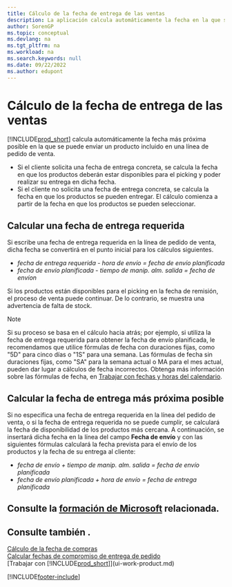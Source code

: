 ```yaml
---
title: Cálculo de la fecha de entrega de las ventas
description: La aplicación calcula automáticamente la fecha en la que se debe solicitar un producto para tenerlo en el inventario en una fecha determinada y disponible para picking.
author: SorenGP
ms.topic: conceptual
ms.devlang: na
ms.tgt_pltfrm: na
ms.workload: na
ms.search.keywords: null
ms.date: 09/22/2022
ms.author: edupont
---
```

# <a name="delivery-date-calculation-for-sales"></a>Cálculo de la fecha de entrega de las ventas

[!INCLUDE[prod_short](includes/prod_short.md)] calcula automáticamente la fecha más próxima posible en la que se puede enviar un producto incluido en una línea de pedido de venta.

* Si el cliente solicita una fecha de entrega concreta, se calcula la fecha en que los productos deberán estar disponibles para el picking y poder realizar su entrega en dicha fecha.
* Si el cliente no solicita una fecha de entrega concreta, se calcula la fecha en que los productos se pueden entregar. El cálculo comienza a partir de la fecha en que los productos se pueden seleccionar.

## <a name="calculating-a-requested-delivery-date"></a>Calcular una fecha de entrega requerida

Si escribe una fecha de entrega requerida en la línea de pedido de venta, dicha fecha se convertirá en el punto inicial para los cálculos siguientes.

- *fecha de entrega requerida - hora de envío = fecha de envío planificada*
- *fecha de envío planificada - tiempo de manip. alm. salida = fecha de envíon*

Si los productos están disponibles para el picking en la fecha de remisión, el proceso de venta puede continuar. De lo contrario, se muestra una advertencia de falta de stock.

> [!NOTE]
> Si su proceso se basa en el cálculo hacia atrás; por ejemplo, si utiliza la fecha de entrega requerida para obtener la fecha de envío planificada, le recomendamos que utilice fórmulas de fecha con duraciones fijas, como "5D" para cinco días o "1S" para una semana. Las fórmulas de fecha sin duraciones fijas, como "SA" para la semana actual o MA para el mes actual, pueden dar lugar a cálculos de fecha incorrectos. Obtenga más información sobre las fórmulas de fecha, en [Trabajar con fechas y horas del calendario](ui-enter-date-ranges.md).

## <a name="calculating-the-earliest-possible-delivery-date"></a>Calcular la fecha de entrega más próxima posible

Si no especifica una fecha de entrega requerida en la línea del pedido de venta, o si la fecha de entrega requerida no se puede cumplir, se calculará la fecha de disponibilidad de los productos más cercana. A continuación, se insertará dicha fecha en la línea del campo **Fecha de envío** y con las siguientes fórmulas calculará la fecha prevista para el envío de los productos y la fecha de su entrega al cliente:

- *fecha de envío + tiempo de manip. alm. salida = fecha de envío planificada*
- *fecha de envío planificada + hora de envío = fecha de entrega planificada*

## <a name="see-related-microsoft-training"></a>Consulte la [formación de Microsoft](/training/modules/promising-sales-order-delivery-dynamics-365-business-central/) relacionada.

## <a name="see-also"></a>Consulte también .

[Cálculo de la fecha de compras](purchasing-date-calculation-for-purchases.md)  
[Calcular fechas de compromiso de entrega de pedido](sales-how-to-calculate-order-promising-dates.md)  
[Trabajar con [!INCLUDE[prod_short](includes/prod_short.md)]](ui-work-product.md)  

[!INCLUDE[footer-include](includes/footer-banner.md)]
